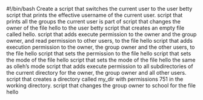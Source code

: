 #!/bin/bash
Create a script that switches the current user to the user betty
script that prints the effective username of the current user.
script that prints all the groups the current user is part of
script that changes the owner of the file hello to the user betty
script that creates an empty file called hello.
script that adds execute permission to the owner and the group owner, and read permission to other users, to the file hello
script that adds execution permission to the owner, the group owner and the other users, to the file hello
script that sets the permission to the file hello
script that sets the mode of the file hello
script that sets the mode of the file hello the same as olleh’s mode
script that adds execute permission to all subdirectories of the current directory for the owner, the group owner and all other users.
script that creates a directory called my_dir with permissions 751 in the working directory.
script that changes the group owner to school for the file hello

